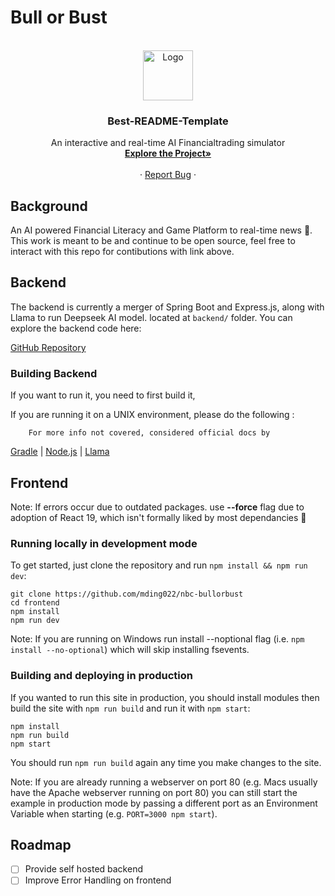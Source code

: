 

# Bull or Bust
<br />
<div align="center">
  <a href="https://qhacks.matiass.ca/">
    <img src="frontend/app/favicon.ico" alt="Logo" width="80" height="80">
  </a>

  <h3 align="center">Best-README-Template</h3>

  <p align="center">
    An interactive and real-time AI Financialtrading simulator
    <br />
    <a href="https://qhacks.matiass.ca/"><strong>Explore the Project»</strong></a>
    <br />
    <br />
    &middot;
    <a href="https://github.com/mding022/nbc-bullorbust/issues/new?labels=bug&template=bug-report---.md">Report Bug</a>
    &middot;

  </p>
</div>

## Background
An AI powered Financial Literacy and Game Platform to real-time news 🧠. This work is meant to be and continue to be open source, feel free to interact with this repo for contibutions with link above.



## Backend
The backend is currently a merger of Spring Boot and Express.js, along with Llama to run Deepseek AI model. located at `backend/` folder. 
You can explore the backend code here:  

[GitHub Repository](https://github.com/matias-io/focusify/tree/main/backend/)

### Building Backend
If you want to run it, you need to first build it, 

If you are running it on a UNIX environment, please do the following : 

        For more info not covered, considered official docs by 
[Gradle](https://example.com) |  [Node.js](https://example.com)  | [Llama](https://example.com) 

## Frontend

Note: If errors occur due to outdated packages. use **--force** flag due to adoption of React 19, which isn't formally liked by most dependancies 🥲

### Running locally in development mode

To get started, just clone the repository and run `npm install && npm run dev`:

    git clone https://github.com/mding022/nbc-bullorbust
    cd frontend
    npm install
    npm run dev

Note: If you are running on Windows run install --noptional flag (i.e. `npm install --no-optional`) which will skip installing fsevents.

### Building and deploying in production

If you wanted to run this site in production, you should install modules then build the site with `npm run build` and run it with `npm start`:

    npm install
    npm run build
    npm start

You should run `npm run build` again any time you make changes to the site.

Note: If you are already running a webserver on port 80 (e.g. Macs usually have the Apache webserver running on port 80) you can still start the example in production mode by passing a different port as an Environment Variable when starting (e.g. `PORT=3000 npm start`).

## Roadmap
- [ ] Provide self hosted backend
- [ ] Improve Error Handling on frontend
